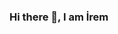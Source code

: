 ### Hi there 👋, I am İrem

<!--
**iremuzun/iremuzun** is a ✨ _special_ ✨ repository because its `README.md` (this file) appears on your GitHub profile.



- 🌱 I’m currently learning pyhton,C++,Arduino
- 📫 How to reach me: iremuzun611@gmail.com
-->
